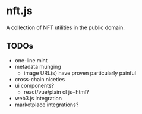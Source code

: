 # nft.js

A collection of NFT utilities in the public domain.

## TODOs

- one-line mint
- metadata munging
  - image URL(s) have proven particularly painful
- cross-chain niceties
- ui components?
  - react/vue/plain ol js+html?
- web3.js integration
- marketplace integrations?
